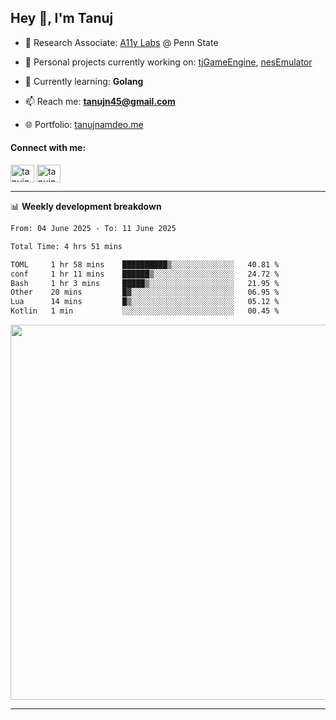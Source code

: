 <h2>Hey 👋, I'm Tanuj</h2>

- 🔬 Research Associate: [A11y Labs](https://a11y.ist.psu.edu/) @ Penn State 

- 🔭 Personal projects currently working on: [tjGameEngine](https://github.com/tanujn45/tjGameEngine), [nesEmulator](https://github.com/tanujn45/nesEmulator)

- 🌱 Currently learning: **Golang**

- 📫 Reach me: **tanujn45@gmail.com**

- 🌐 Portfolio: [tanujnamdeo.me](https://tanujnamdeo.me/)

<h4 align="left">Connect with me:</h4>
<p align="left">
<a href="https://twitter.com/tanujn45" target="blank"><img align="center" src="https://raw.githubusercontent.com/rahuldkjain/github-profile-readme-generator/master/src/images/icons/Social/twitter.svg" alt="tanujn45" height="28" width="38" /></a>
<a href="https://linkedin.com/in/tanujn45" target="blank"><img align="center" src="https://raw.githubusercontent.com/rahuldkjain/github-profile-readme-generator/master/src/images/icons/Social/linked-in-alt.svg" alt="tanujn45" height="28" width="38" /></a>
</p>

-------

📊 **Weekly development breakdown**
<!--START_SECTION:waka-->

```txt
From: 04 June 2025 - To: 11 June 2025

Total Time: 4 hrs 51 mins

TOML     1 hr 58 mins    ██████████▒░░░░░░░░░░░░░░   40.81 %
conf     1 hr 11 mins    ██████▒░░░░░░░░░░░░░░░░░░   24.72 %
Bash     1 hr 3 mins     █████▒░░░░░░░░░░░░░░░░░░░   21.95 %
Other    20 mins         █▓░░░░░░░░░░░░░░░░░░░░░░░   06.95 %
Lua      14 mins         █▒░░░░░░░░░░░░░░░░░░░░░░░   05.12 %
Kotlin   1 min           ░░░░░░░░░░░░░░░░░░░░░░░░░   00.45 %
```

<!--END_SECTION:waka-->

<img src="https://wakatime.com/share/@018e9abd-1aa4-4aa6-9db7-5ca3b999e810/4650b67a-98aa-46b4-b598-3d8a2451f0df.svg" width="600"/>

-------
